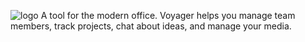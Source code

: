 ![logo](https://image.ibb.co/gPvS2R/voyager_logo_2x.png)
A tool for the modern office. Voyager helps you manage team members, track projects, chat about ideas, and manage your media.
